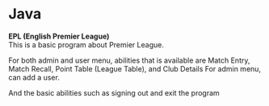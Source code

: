 # Java
<b>EPL (English Premier League)</b><br/>
This is a basic program about Premier League.

For both admin and user menu, abilities that is available are Match Entry, Match Recall, Point Table (League Table), and Club Details
For admin menu, can add a user.

And the basic abilities such as signing out and exit the program
